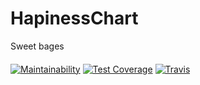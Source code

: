 # HapinessChart

Sweet bages
####

[![Maintainability](https://api.codeclimate.com/v1/badges/8cd75de95284c90df8ee/maintainability)](https://codeclimate.com/github/dszymczuk/HapinessChart/maintainability)
[![Test Coverage](https://api.codeclimate.com/v1/badges/8cd75de95284c90df8ee/test_coverage)](https://codeclimate.com/github/dszymczuk/HapinessChart/test_coverage)
[![Travis](https://img.shields.io/travis/rust-lang/rust.svg)](https://github.com/dszymczuk/HapinessChart)